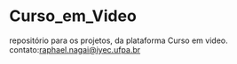 # Curso_em_Video
repositório para os projetos, da plataforma Curso em video.
contato:raphael.nagai@iyec.ufpa.br
